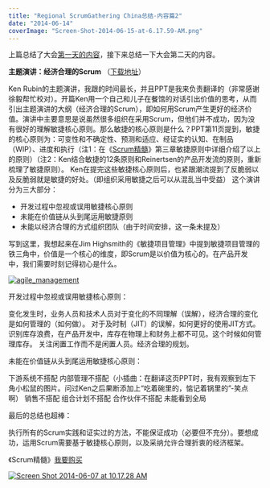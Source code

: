 ```yaml
---
title: "Regional ScrumGathering China总结-内容篇2"
date: "2014-06-14"
coverImage: "Screen-Shot-2014-06-15-at-6.17.59-AM.png"
---
```


上篇总结了大会[第一天的内容](http://bobjiang.com/2014/06/11/regional-scrumgathering-china-summary-content/)，接下来总结一下大会第二天的内容。

**主题演讲：经济合理的Scrum** （[下载地址](http://www.innolution.com/resources/presentations/scrum-gathering-shanghai-2014-economically-sensible-scrum)）

Ken Rubin的主题演讲，我跟的时间最长，并且PPT是我来负责翻译的（非常感谢徐毅帮忙校对）。开篇Ken用一个自己和儿子在餐馆的对话引出价值的思考，从而引出主题演讲的大纲（经济合理的Scrum），即如何用Scrum产生更好的经济价值。演讲中主要意思是说虽然很多组织在采用Scrum，但他们并不成功，因为没有很好的理解敏捷核心原则。那么敏捷的核心原则是什么？PPT第11页提到，敏捷的核心原则为：可变性和不确定性、预测和适应、经证实的认知、在制品（WIP）、进度和执行（注1：在《[Scrum精髓](http://www.essentialscrum.cn)》第三章敏捷原则中详细介绍了以上的原则）（注2：Ken结合敏捷的12条原则和Reinertsen的产品开发流的原则，重新梳理了敏捷原则）。 Ken在提完这些敏捷核心原则后，也紧跟潮流提到了反脆弱以及反脆弱就是敏捷的好处。（即组织采用敏捷之后可以从混乱当中受益） 这个演讲分为三大部分：

- 开发过程中忽视或误用敏捷核心原则
- 未能在价值链从头到尾运用敏捷原则
- 未能以经济合理的方式组织团队（由于时间安排，这一条未提及）

写到这里，我想起来在Jim Highsmith的《敏捷项目管理》中提到敏捷项目管理的铁三角中，价值是一个核心的维度，即Scrum是以价值为核心的。在产品开发中，我们需要时刻记得初心是什么。

[![agile_management](http://bobjiang.com/wp-content/uploads/2014/06/agile_management.jpg)](http://bobjiang.com/wp-content/uploads/2014/06/agile_management.jpg)

开发过程中忽视或误用敏捷核心原则：

变化发生时，业务人员和技术人员对于变化的不同理解（误解），经济合理的变化是如何管理的（如何做）。 对于及时制（JIT）的误解，如何更好的使用JIT方式。 识别库存浪费，在产品开发中，库存在物理上和财务上都不可见。这个时候如何管理库存。 关注闲置工作而不是闲置人员。经济合理的规划。

未能在价值链从头到尾运用敏捷核心原则：

下游系统不搭配 内部管理不搭配（小插曲：在翻译这页PPT时，我有观察到左下角小松鼠的图片。问过Ken之后果断添加上“吃着碗里的，惦记着锅里的”-笑点啊） 销售不搭配 组合计划不搭配 合作伙伴不搭配 未能看到全局

最后的总结也超棒：

执行所有的Scrum实践和证实过的方法，不能保证成功（必要但不充分）。要想成功，运用Scrum需要基于敏捷核心原则，以及采纳允许合理折衷的经济框架。

《Scrum精髓》[我要购买](http://item.jd.com/11462889.html)

[![Screen Shot 2014-06-07 at 10.17.28 AM](http://bobjiang.com/wp-content/uploads/2013/11/Screen-Shot-2014-06-07-at-10.17.28-AM.png)](http://bobjiang.com/wp-content/uploads/2013/11/Screen-Shot-2014-06-07-at-10.17.28-AM.png)
